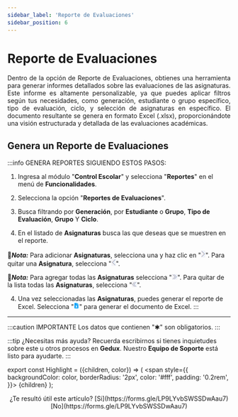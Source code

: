 ```yaml
---
sidebar_label: 'Reporte de Evaluaciones'
sidebar_position: 6
---
```


# Reporte de Evaluaciones

<div align="justify">Dentro de la opción de Reporte de Evaluaciones, obtienes una herramienta para generar informes detallados sobre las evaluaciones de las asignaturas. Este informe es altamente personalizable, ya que puedes aplicar filtros según tus necesidades, como generación, estudiante o grupo específico, tipo de evaluación, ciclo, y selección de asignaturas en específico. El documento resultante se genera en formato Excel (.xlsx), proporcionándote una visión estructurada y detallada de las evaluaciones académicas.</div>

## Genera un Reporte de Evaluaciones

:::info GENERA REPORTES SIGUIENDO ESTOS PASOS:

1. Ingresa al módulo "**Control Escolar**" y selecciona "**Reportes**" en el menú de **Funcionalidades**.

2. Selecciona la opción "**Reportes de Evaluaciones**".

3. Busca filtrando por **Generación**, por **Estudiante** o **Grupo**, **Tipo de Evaluación**, **Grupo** Y **Ciclo**.

4. En el listado de **Asignaturas** busca las que deseas que se muestren en el reporte.

  📌***Nota:*** Para adicionar **Asignaturas**, selecciona una y haz clic en "![](./img/IcoAdU.png)". Para quitar una **Asignatura**, selecciona "![](./img/IcoSuU.png)".

  📌***Nota:*** Para agregar todas las **Asignaturas** selecciona "![](./img/IcoAdT.png)". Para quitar de la lista todas las **Asignaturas**, selecciona "![](./img/IcoSuT.png)".

4. Una vez seleccionadas las **Asignaturas**, puedes generar el reporte de Excel. Selecciona "![](./img/IcoExl.png)" para generar el documento de Excel.
:::
 
___

:::caution IMPORTANTE
Los datos que contienen "✱" son obligatorios.
:::

:::tip ¿Necesitas más ayuda?
Recuerda escribirnos si tienes inquietudes sobre este u otros procesos en **Gedux**. Nuestro **Equipo de Soporte** está listo para ayudarte.
:::

export const Highlight = ({children, color}) => (
  <span
    style={{
      backgroundColor: color,
      borderRadius: '2px',
      color: '#fff',
      padding: '0.2rem',
    }}>
    {children}
  </span>
);

<center>¿Te resultó útil este artículo? <Highlight color="#B0AEAC">[Si](https://forms.gle/LP9LYvbSWSSDwAau7)</Highlight> <Highlight color="#B0AEAC">[No](https://forms.gle/LP9LYvbSWSSDwAau7)</Highlight> </center>